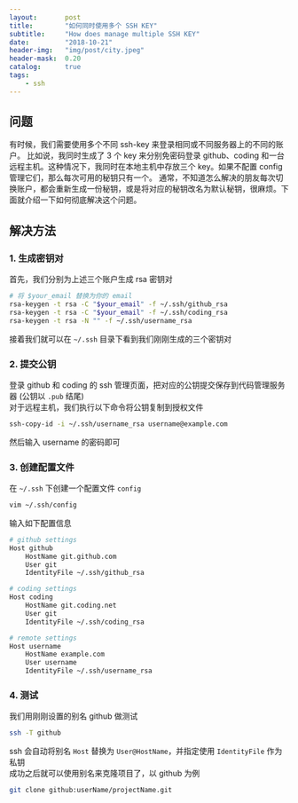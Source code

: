```yaml
---
layout:       post
title:        "如何同时使用多个 SSH KEY"
subtitle:     "How does manage multiple SSH KEY"
date:         "2018-10-21"
header-img:   "img/post/city.jpeg"
header-mask:  0.20
catalog:      true
tags:
    - ssh
---
```


问题
--
有时候，我们需要使用多个不同 ssh-key 来登录相同或不同服务器上的不同的账户。
比如说，我同时生成了 3 个 key 来分别免密码登录 github、coding 和一台远程主机。这种情况下，我同时在本地主机中存放三个 key。如果不配置 config 管理它们，那么每次可用的秘钥只有一个。 
通常，不知道怎么解决的朋友每次切换账户，都会重新生成一份秘钥，或是将对应的秘钥改名为默认秘钥，很麻烦。下面就介绍一下如何彻底解决这个问题。

解决方法
--
### 1. 生成密钥对
首先，我们分别为上述三个账户生成 rsa 密钥对
```sh
# 将 $your_email 替换为你的 email
rsa-keygen -t rsa -C "$your_email" -f ~/.ssh/github_rsa
rsa-keygen -t rsa -C "$your_email" -f ~/.ssh/coding_rsa
rsa-keygen -t rsa -N "" -f ~/.ssh/username_rsa
```

接着我们就可以在 `~/.ssh` 目录下看到我们刚刚生成的三个密钥对

### 2. 提交公钥
登录 github 和 coding 的 ssh 管理页面，把对应的公钥提交保存到代码管理服务器 (公钥以 `.pub` 结尾)  
对于远程主机，我们执行以下命令将公钥复制到授权文件
```sh
ssh-copy-id -i ~/.ssh/username_rsa username@example.com
```
然后输入 username 的密码即可

### 3. 创建配置文件
在 `~/.ssh` 下创建一个配置文件 `config`
```sh
vim ~/.ssh/config
```
输入如下配置信息
```sh
# github settings
Host github
    HostName git.github.com
    User git
    IdentityFile ~/.ssh/github_rsa

# coding settings
Host coding
    HostName git.coding.net
    User git
    IdentityFile ~/.ssh/coding_rsa

# remote settings
Host username
    HostName example.com
    User username
    IdentityFile ~/.ssh/username_rsa
```
### 4. 测试
我们用刚刚设置的别名 github 做测试
```sh
ssh -T github
```
ssh 会自动将别名 `Host` 替换为 `User@HostName`，并指定使用 `IdentityFile` 作为私钥  
成功之后就可以使用别名来克隆项目了，以 github 为例
```sh
git clone github:userName/projectName.git
```